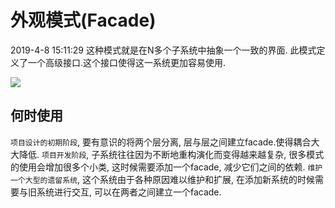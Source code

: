 # 外观模式(Facade)

2019-4-8 15:11:29
这种模式就是在N多个子系统中抽象一个一致的界面. 此模式定义了一个高级接口.这个接口使得这一系统更加容易使用.

![](https://img2018.cnblogs.com/blog/1216080/201904/1216080-20190408151319808-1178764769.png)

## 何时使用

`项目设计的初期阶段`, 要有意识的将两个层分离, 层与层之间建立facade.使得耦合大大降低.
`项目开发阶段`, 子系统往往因为不断地重构演化而变得越来越复杂, 很多模式的使用会增加很多个小类, 这时候需要添加一个facade, 减少它们之间的依赖.
`维护一个大型的遗留系统`, 这个系统由于各种原因难以维护和扩展, 在添加新系统的时候需要与旧系统进行交互, 可以在两者之间建立一个facade.
